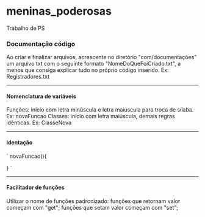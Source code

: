 # meninas_poderosas
Trabalho de PS

### Documentação código
Ao criar e finalizar arquivos, acrescente no diretório "com/documentações" um arquivo txt com o seguinte formato "NomeDoQueFoiCriado.txt", a menos que consiga explicar tudo no próprio código inserido. Ex: Registradores.txt

--- 

#### Nomenclatura de variáveis
Funções: início com letra minúscula e letra maiúscula para troca de sílaba. Ex: novaFuncao
Classes: início com letra maiúscula, demais regras idênticas. Ex: ClasseNova

---

#### Identação
` novaFuncao(){

} `

---

#### Facilitador de funções
Utilizar o nome de funções padronizado: funções que retornam valor começam com "get"; funções que setam valor começam com "set";
